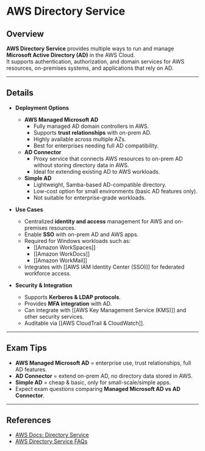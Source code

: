 # **AWS Directory Service**

## **Overview**
**AWS Directory Service** provides multiple ways to run and manage **Microsoft Active Directory (AD)** in the AWS Cloud.  
It supports authentication, authorization, and domain services for AWS resources, on-premises systems, and applications that rely on AD.

---
## **Details**
- **Deployment Options**
	- **AWS Managed Microsoft AD**
		- Fully managed AD domain controllers in AWS.
		- Supports **trust relationships** with on-prem AD.
		- Highly available across multiple AZs.
		- Best for enterprises needing full AD compatibility.
	- **AD Connector**
		- Proxy service that connects AWS resources to on-prem AD without storing directory data in AWS.
		- Ideal for extending existing AD to AWS workloads.
	- **Simple AD**
		- Lightweight, Samba-based AD-compatible directory.
		- Low-cost option for small environments (basic AD features only).
		- Not suitable for enterprise-grade workloads.

- **Use Cases**
	- Centralized **identity and access** management for AWS and on-premises resources.
	- Enable **SSO** with on-prem AD and AWS apps.
	- Required for Windows workloads such as:
		- [[Amazon WorkSpaces]]
		- [[Amazon WorkDocs]]
		- [[Amazon WorkMail]]
	- Integrates with [[AWS IAM Identity Center (SSO)]] for federated workforce access.

- **Security & Integration**
	- Supports **Kerberos & LDAP protocols**.
	- Provides **MFA integration** with AD.
	- Can integrate with [[AWS Key Management Service (KMS)]] and other security services.
	- Auditable via [[AWS CloudTrail & CloudWatch]].

---

## **Exam Tips**
- **AWS Managed Microsoft AD** = enterprise use, trust relationships, full AD features.  
- **AD Connector** = extend on-prem AD, no directory data stored in AWS.  
- **Simple AD** = cheap & basic, only for small-scale/simple apps.  
- Expect exam questions comparing **Managed Microsoft AD vs AD Connector**.  

---

## **References**
- [AWS Docs: Directory Service](https://docs.aws.amazon.com/directoryservice/)  
- [AWS Directory Service FAQs](https://aws.amazon.com/directoryservice/faqs/)  